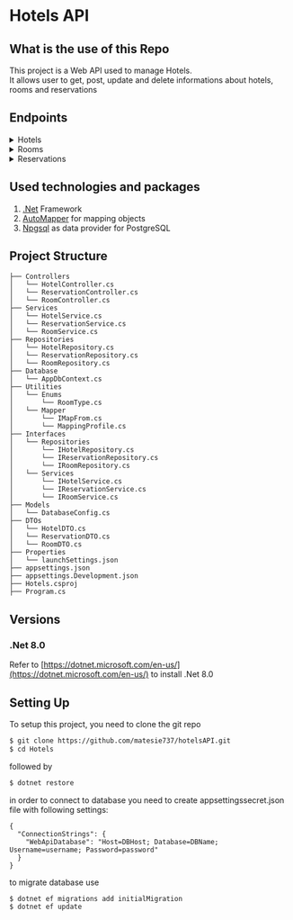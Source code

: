 # Hotels API

## What is the use of this Repo
This project is a Web API used to manage Hotels.<br>
It allows user to get, post, update and delete informations about hotels, rooms and reservations

## Endpoints

<details>
  <summary>Hotels</summary>
<br>

| Endpoint                    | Description                  | Method |
|-----------------------------|------------------------------|--------|
| /api/hotel                  | Get all hotels               | GET    |
| /api/hotel/:id              | Get hotel by ID              | GET    |
| /api/hotel/reservation/:id  | Get hotel by reservation ID  | GET    |
| /api/hotel/room/:id         | Get hotel by room ID         | GET    |
| /api/hotel                  | Create a new hotel           | POST   |
| /api/hotel/:id              | Update hotel information     | PATCH  |
| /api/hotel/:id              | Delete hotel                 | DELETE |

</details>

<details>
  <summary>Rooms</summary>
<br>

| Endpoint                   | Description                 | Method |
|----------------------------|-----------------------------|--------|
| /api/room                  | Get all rooms               | GET    |
| /api/room/:id              | Get room by ID              | GET    |
| /api/room/hotel/:id        | Get rooms by hotel ID       | GET    |
| /api/room/reservation/:id  | Get room by reservation ID  | GET    |
| /api/room                  | Create a new room           | POST   |
| /api/room/:id              | Update room information     | PATCH  |
| /api/room/:id              | Delete room                 | DELETE |

</details>

<details>
  <summary>Reservations</summary>
<br>

| Endpoint                    | Description                      | Method |
|-----------------------------|----------------------------------|--------|
| /api/reservation            | Get all reservations             | GET    |
| /api/reservation/:id        | Get reservation by ID            | GET    |
| /api/reservation/hotel/:id  | Get reservation by hotel ID      | GET    |
| /api/reservation/room/:id   | Get reservation by room ID       | GET    |
| /api/reservation            | Create a new reservation         | POST   |
| /api/reservation/:id        | Update reservation information   | PATCH  |
| /api/reservation/:id        | Delete reservation               | DELETE |

</details>

## Used technologies and packages

1. [.Net](https://reactjs.org) Framework
2. [AutoMapper](https://mui.com) for mapping objects
3. [Npgsql](https://redux.js.org) as data provider for PostgreSQL

## Project Structure
```
├── Controllers
│   └── HotelController.cs
│   └── ReservationController.cs
│   └── RoomController.cs
├── Services
│   └── HotelService.cs
│   └── ReservationService.cs
│   └── RoomService.cs
├── Repositories
│   └── HotelRepository.cs
│   └── ReservationRepository.cs
│   └── RoomRepository.cs
├── Database
│   └── AppDbContext.cs
├── Utilities
│   └── Enums
│       └── RoomType.cs
│   └── Mapper
│       └── IMapFrom.cs
│       └── MappingProfile.cs
├── Interfaces
│   └── Repositories
│       └── IHotelRepository.cs
│       └── IReservationRepository.cs
│       └── IRoomRepository.cs
│   └── Services
│       └── IHotelService.cs
│       └── IReservationService.cs
│       └── IRoomService.cs
├── Models
│   └── DatabaseConfig.cs
├── DTOs
│   └── HotelDTO.cs
│   └── ReservationDTO.cs
│   └── RoomDTO.cs
├── Properties
│   └── launchSettings.json
├── appsettings.json
├── appsettings.Development.json
├── Hotels.csproj
├── Program.cs
```

## Versions

### .Net 8.0

Refer to [https://dotnet.microsoft.com/en-us/](https://dotnet.microsoft.com/en-us/) to install .Net 8.0

## Setting Up

To setup this project, you need to clone the git repo

```sh
$ git clone https://github.com/matesie737/hotelsAPI.git
$ cd Hotels
```

followed by

```sh
$ dotnet restore
```

in order to connect to database you need to create appsettingssecret.json file with following settings:

```
{
  "ConnectionStrings": {
    "WebApiDatabase": "Host=DBHost; Database=DBName; Username=username; Password=password"
  }
}
```

to migrate database use

```sh
$ dotnet ef migrations add initialMigration
$ dotnet ef update
```



